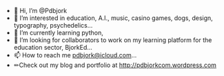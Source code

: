 - 👋 Hi, I’m @Pdbjork
- 👀 I’m interested in education, A.I., music, casino games, dogs, design, typography, psychedelics...
- 🌱 I’m currently learning python, 
- 💞️ I’m looking for collaborators to work on my learning platform for the education sector, BjorkEd...
- 📫 How to reach me pdbjork@icloud.com...
- ✏Check out my blog and portfolio at http://pdbjorkcom.wordpress.com

<!---
Pdbjork/Pdbjork is a ✨ special ✨ repository because its `README.md` (this file) appears on your GitHub profile.
You can click the Preview link to take a look at your changes.
--->
